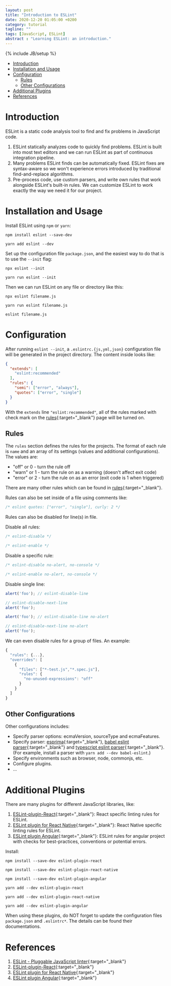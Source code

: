 ```yaml
---
layout: post
title: "Introduction to ESLint"
date: 2020-12-20 01:05:00 +0200
category: tutorial
tagline: ""
tags: [JavaScript, ESLint]
abstract : "Learning ESLint: an introduction."
---
```

{% include JB/setup %}

* [Introduction](#introduction)
* [Installation and Usage](#installation-and-usage)
* [Configuration](#configuration)
  - [Rules](#rules)
  - [Other Configurations](#other-configurations)
* [Additional Plugins](#additional-plugins)
* [References](#references)


# Introduction

ESLint is a static code analysis tool to find and fix problems in JavaScript code.

1. ESLint statically analyzes code to quickly find problems. ESLint is built into most text editors and we can run ESLint as part of continuous integration pipeline.
2. Many problems ESLint finds can be automatically fixed. ESLint fixes are syntax-aware so we won't experience errors introduced by traditional find-and-replace algorithms.
3. Pre-process code, use custom parsers, and write own rules that work alongside ESLint's built-in rules. We can customize ESLint to work exactly the way we need it for our project.


# Installation and Usage

Install ESLint using `npm` or `yarn`:
```
npm install eslint --save-dev

yarn add eslint --dev
```

Set up the configuration file `package.json`, and the easiest way to do that is to use the `--init` flag:
```
npx eslint --init

yarn run eslint --init
```

Then we can run ESLint on any file or directory like this:
```
npx eslint filename.js

yarn run eslint filename.js

eslint filename.js
```


# Configuration

After running `eslint --init`, a `.eslintrc.{js,yml,json}` configuration file will be generated in the project directory. The content inside looks like:

```json
{
  "extends": [
    "eslint:recommended"
  ],
  "rules": {
    "semi": ["error", "always"],
    "quotes": ["error", "single"]
  }
}
```

With the `extends` line `"eslint:recommended"`, all of the rules marked with check mark on the [rules](https://eslint.org/docs/rules/){:target="_blank"} page will be turned on.

## Rules

The `rules` section defines the rules for the projects. The format of each rule is `name` and an array of its settings (values and additional configurations). The values are:
- "off" or 0 - turn the rule off
- "warn" or 1 - turn the rule on as a warning (doesn't affect exit code)
- "error" or 2 - turn the rule on as an error (exit code is 1 when triggered)

There are many other rules which can be found in [rules](https://eslint.org/docs/rules/){:target="_blank"}.

Rules can also be set inside of a file using comments like:

```javascript
/* eslint quotes: ["error", "single"], curly: 2 */
```

Rules can also be disabled for line(s) in file.

Disable all rules:

```javascript
/* eslint-disable */

/* eslint-enable */
```

Disable a specific rule:

```javascript
/* eslint-disable no-alert, no-console */

/* eslint-enable no-alert, no-console */
```

Disable single line:

```javascript
alert('foo'); // eslint-disable-line

// eslint-disable-next-line
alert('foo');

alert('foo'); // eslint-disable-line no-alert

// eslint-disable-next-line no-alert
alert('foo');
```

We can even disable rules for a group of files. An example:

```javascript
{
  "rules": {...},
  "overrides": [
    {
      "files": ["*-test.js","*.spec.js"],
      "rules": {
        "no-unused-expressions": "off"
      }
    }
  ]
}
```

## Other Configurations

Other configurations includes:

- Specify parser options: ecmaVersion, sourceType and ecmaFeatures.
- Specify parser: [esprima](https://www.npmjs.com/package/esprima){:target="_blank"}, [babel eslint parser](https://www.npmjs.com/package/@babel/eslint-parser){:target="_blank"} and [typescript eslint parser](https://www.npmjs.com/package/@typescript-eslint/parser){:target="_blank"}. (For example, install a parser with `yarn add --dev babel-eslint`.)
- Specify environments such as browser, node, commonjs, etc.
- Configure plugins.
- ...


# Additional Plugins

There are many plugins for different JavaScript libraries, like:
1. [ESLint-plugin-React](https://github.com/yannickcr/eslint-plugin-react){:target="_blank"}: React specific linting rules for ESLint.
2. [ESLint plugin for React Native](https://github.com/Intellicode/eslint-plugin-react-native){:target="_blank"}: React Native specific linting rules for ESLint.
3. [ESLint plugin Angular](https://github.com/EmmanuelDemey/eslint-plugin-angular){:target="_blank"}: ESLint rules for angular project with checks for best-practices, conventions or potential errors.

Install:
```
npm install --save-dev eslint-plugin-react

npm install --save-dev eslint-plugin-react-native

npm install --save-dev eslint-plugin-angular

yarn add --dev eslint-plugin-react

yarn add --dev eslint-plugin-react-native

yarn add --dev eslint-plugin-angular
```

When using these plugins, do NOT forget to update the configuration files `package.json` and `.eslintrc*`. The details can be found their documentations.


# References

1. [ESLint - Pluggable JavaScript linter](https://eslint.org/){:target="_blank"}
2. [ESLint-plugin-React](https://github.com/yannickcr/eslint-plugin-react){:target="_blank"}
3. [ESLint plugin for React Native](https://github.com/Intellicode/eslint-plugin-react-native){:target="_blank"}
4. [ESLint plugin Angular](https://github.com/EmmanuelDemey/eslint-plugin-angular){:target="_blank"}
